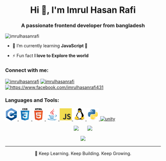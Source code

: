 <h1 align="center">Hi 👋, I'm Imrul Hasan Rafi</h1>
<h3 align="center">A passionate frontend developer from bangladesh</h3>

<p align="left"> <img src="https://komarev.com/ghpvc/?username=imrulhasanrafi&label=Profile%20views&color=0e75b6&style=flat" alt="imrulhasanrafi" /> </p>

- 🌱 I’m currently learning **JavaScript 🤣**

- ⚡ Fun fact **I love to Explore the world**

<h3 align="left">Connect with me:</h3>
<p align="left">
<a href="https://twitter.com/imrulhasanrafi" target="blank"><img align="center" src="https://raw.githubusercontent.com/rahuldkjain/github-profile-readme-generator/master/src/images/icons/Social/twitter.svg" alt="imrulhasanrafi" height="30" width="40" /></a>
<a href="https://linkedin.com/in/imrulhasanrafi" target="blank"><img align="center" src="https://raw.githubusercontent.com/rahuldkjain/github-profile-readme-generator/master/src/images/icons/Social/linked-in-alt.svg" alt="imrulhasanrafi" height="30" width="40" /></a>
<a href="https://fb.com/https://www.facebook.com/imrulhasanrafi431" target="blank"><img align="center" src="https://raw.githubusercontent.com/rahuldkjain/github-profile-readme-generator/master/src/images/icons/Social/facebook.svg" alt="https://www.facebook.com/imrulhasanrafi431" height="30" width="40" /></a>
</p>

<h3 align="left">Languages and Tools:</h3>
<p align="left"> <a href="https://www.w3schools.com/cpp/" target="_blank" rel="noreferrer"> <img src="https://raw.githubusercontent.com/devicons/devicon/master/icons/cplusplus/cplusplus-original.svg" alt="cplusplus" width="40" height="40"/> </a> <a href="https://www.w3schools.com/css/" target="_blank" rel="noreferrer"> <img src="https://raw.githubusercontent.com/devicons/devicon/master/icons/css3/css3-original-wordmark.svg" alt="css3" width="40" height="40"/> </a> <a href="https://www.w3.org/html/" target="_blank" rel="noreferrer"> <img src="https://raw.githubusercontent.com/devicons/devicon/master/icons/html5/html5-original-wordmark.svg" alt="html5" width="40" height="40"/> </a> <a href="https://www.java.com" target="_blank" rel="noreferrer"> <img src="https://raw.githubusercontent.com/devicons/devicon/master/icons/java/java-original.svg" alt="java" width="40" height="40"/> </a> <a href="https://developer.mozilla.org/en-US/docs/Web/JavaScript" target="_blank" rel="noreferrer"> <img src="https://raw.githubusercontent.com/devicons/devicon/master/icons/javascript/javascript-original.svg" alt="javascript" width="40" height="40"/> </a> <a href="https://www.linux.org/" target="_blank" rel="noreferrer"> <img src="https://raw.githubusercontent.com/devicons/devicon/master/icons/linux/linux-original.svg" alt="linux" width="40" height="40"/> </a> <a href="https://www.python.org" target="_blank" rel="noreferrer"> <img src="https://raw.githubusercontent.com/devicons/devicon/master/icons/python/python-original.svg" alt="python" width="40" height="40"/> </a> <a href="https://unity.com/" target="_blank" rel="noreferrer"> <img src="https://www.vectorlogo.zone/logos/unity3d/unity3d-icon.svg" alt="unity" width="40" height="40"/> </a> </p>
<p align="center">
  <img src="https://github-readme-stats.vercel.app/api?username=Imrulhasanrafi&show_icons=true&theme=tokyonight" height="180" />
  &nbsp;&nbsp;&nbsp;&nbsp;&nbsp;
  <img src="https://github-readme-stats.vercel.app/api/top-langs/?username=Imrulhasanrafi&layout=compact&theme=tokyonight" height="180" />
</p>

<p align="center">
  <img src="https://github-readme-streak-stats.herokuapp.com/?user=Imrulhasanrafi&theme=tokyonight" height="180" />
</p>

---

<p align="center">🚀 Keep Learning. Keep Building. Keep Growing.</p>
